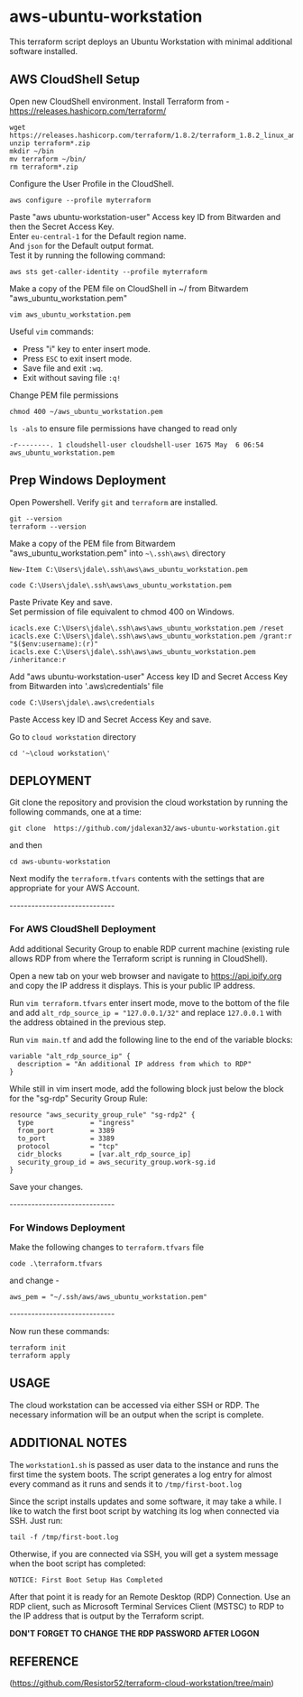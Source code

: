 # aws-ubuntu-workstation
This terraform script deploys an Ubuntu Workstation with minimal additional software
installed.

## AWS CloudShell Setup
Open new CloudShell environment.
Install Terraform from - https://releases.hashicorp.com/terraform/

```
wget https://releases.hashicorp.com/terraform/1.8.2/terraform_1.8.2_linux_amd64.zip
unzip terraform*.zip
mkdir ~/bin
mv terraform ~/bin/
rm terraform*.zip
```

Configure the User Profile in the CloudShell.

```
aws configure --profile myterraform
```

Paste "aws ubuntu-workstation-user" Access key ID from Bitwarden and then the Secret Access Key.<br>
Enter ```eu-central-1``` for the Default region name.<br>
And ```json``` for the Default output format.<br>
Test it by running the following command:
```
aws sts get-caller-identity --profile myterraform
```

Make a copy of the PEM file on CloudShell in ~/ from Bitwardem "aws_ubuntu_workstation.pem"

```
vim aws_ubuntu_workstation.pem
```

Useful ```vim``` commands:
- Press "i" key to enter insert mode.
- Press ```ESC``` to exit insert mode.
- Save file and exit ```:wq```.
- Exit without saving file ```:q!```<br>

Change PEM file permissions

```
chmod 400 ~/aws_ubuntu_workstation.pem
```

```ls -als``` to ensure file permissions have changed to read only

```
-r--------. 1 cloudshell-user cloudshell-user 1675 May  6 06:54 aws_ubuntu_workstation.pem
```

## Prep Windows Deployment
Open Powershell. Verify ```git``` and ```terraform``` are installed.

```
git --version
terraform --version
```

Make a copy of the PEM file from Bitwardem "aws_ubuntu_workstation.pem" into ```~\.ssh\aws\``` directory

```
New-Item C:\Users\jdale\.ssh\aws\aws_ubuntu_workstation.pem
```
```
code C:\Users\jdale\.ssh\aws\aws_ubuntu_workstation.pem
```
Paste Private Key and save.<br>
Set permission of file equivalent to chmod 400 on Windows.
```
icacls.exe C:\Users\jdale\.ssh\aws\aws_ubuntu_workstation.pem /reset
icacls.exe C:\Users\jdale\.ssh\aws\aws_ubuntu_workstation.pem /grant:r "$($env:username):(r)"
icacls.exe C:\Users\jdale\.ssh\aws\aws_ubuntu_workstation.pem /inheritance:r
```

Add "aws ubuntu-workstation-user" Access key ID and Secret Access Key from Bitwarden into '\.aws\credentials' file

```
code C:\Users\jdale\.aws\credentials
```

Paste Access key ID and Secret Access Key and save.  <br>

Go to ```cloud workstation``` directory

```
cd '~\cloud workstation\'
```

## DEPLOYMENT
Git clone the repository and provision the cloud workstation by running the following
commands, one at a time:

```
git clone  https://github.com/jdalexan32/aws-ubuntu-workstation.git
```
and then

```
cd aws-ubuntu-workstation
```

Next modify the `terraform.tfvars` contents with the settings that are appropriate for your AWS Account.<br>

-----------------------------<br>

### For AWS CloudShell Deployment

Add additional Security Group to enable RDP current machine (existing rule allows RDP from where the Terraform script is running in CloudShell).<br>

Open a new tab on your web browser and navigate to https://api.ipify.org and copy the IP address it displays. This is your public IP address.<br>

Run ```vim terraform.tfvars``` enter insert mode, move to the bottom of the file and add ```alt_rdp_source_ip = "127.0.0.1/32"``` and replace ```127.0.0.1``` with the address obtained in the previous step.<br>

Run ```vim main.tf``` and add the following line to the end of the variable blocks:

```
variable "alt_rdp_source_ip" {
  description = "An additional IP address from which to RDP"
}
```

While still in vim insert mode, add the following block just below the block for the "sg-rdp" Security Group Rule:

```
resource "aws_security_group_rule" "sg-rdp2" {
  type              = "ingress"
  from_port         = 3389
  to_port           = 3389
  protocol          = "tcp"
  cidr_blocks       = [var.alt_rdp_source_ip]
  security_group_id = aws_security_group.work-sg.id
}
```

Save your changes.<br>

-----------------------------<br>

### For Windows Deployment

Make the following changes to `terraform.tfvars` file

```
code .\terraform.tfvars
```

and change -

```
aws_pem = "~/.ssh/aws/aws_ubuntu_workstation.pem"
```
-----------------------------<br>

Now run these commands:

```
terraform init
terraform apply
```

## USAGE
The cloud workstation can be accessed via either SSH or RDP. The necessary information
will be an output when the script is complete.


## ADDITIONAL NOTES
The `workstation1.sh` is passed as user data to the instance and runs the first time
the system boots. The script generates a log entry for almost every command as it runs
and sends it to `/tmp/first-boot.log`

Since the script installs updates and some software, it may take a while. I like to watch
the first boot script by watching its log when connected via SSH. Just run:

```
tail -f /tmp/first-boot.log
```

Otherwise, if you are connected via SSH, you will get a system message when the boot
script has completed:

```
NOTICE: First Boot Setup Has Completed
```

After that point it is ready for an Remote Desktop (RDP) Connection. Use an RDP client,
such as Microsoft Terminal Services Client (MSTSC) to RDP to the IP address that is output
by the Terraform script.

**DON'T FORGET TO CHANGE THE RDP PASSWORD AFTER LOGON**


## REFERENCE

(https://github.com/Resistor52/terraform-cloud-workstation/tree/main)

